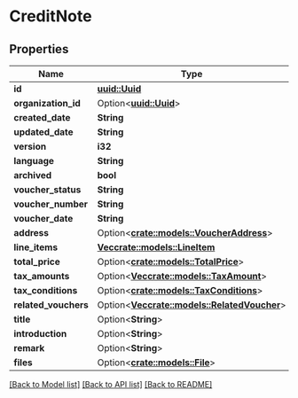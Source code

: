 # CreditNote

## Properties

Name | Type | Description | Notes
------------ | ------------- | ------------- | -------------
**id** | [**uuid::Uuid**](uuid::Uuid.md) |  | 
**organization_id** | Option<[**uuid::Uuid**](uuid::Uuid.md)> |  | [optional]
**created_date** | **String** |  | 
**updated_date** | **String** |  | 
**version** | **i32** |  | 
**language** | **String** |  | 
**archived** | **bool** |  | 
**voucher_status** | **String** |  | 
**voucher_number** | **String** |  | 
**voucher_date** | **String** |  | 
**address** | Option<[**crate::models::VoucherAddress**](VoucherAddress.md)> |  | [optional]
**line_items** | [**Vec<crate::models::LineItem>**](LineItem.md) |  | 
**total_price** | Option<[**crate::models::TotalPrice**](TotalPrice.md)> |  | [optional]
**tax_amounts** | Option<[**Vec<crate::models::TaxAmount>**](TaxAmount.md)> |  | [optional]
**tax_conditions** | Option<[**crate::models::TaxConditions**](TaxConditions.md)> |  | [optional]
**related_vouchers** | Option<[**Vec<crate::models::RelatedVoucher>**](RelatedVoucher.md)> |  | [optional]
**title** | Option<**String**> |  | [optional]
**introduction** | Option<**String**> |  | [optional]
**remark** | Option<**String**> |  | [optional]
**files** | Option<[**crate::models::File**](File.md)> |  | [optional]

[[Back to Model list]](../README.md#documentation-for-models) [[Back to API list]](../README.md#documentation-for-api-endpoints) [[Back to README]](../README.md)



